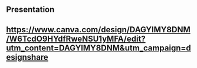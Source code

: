 ## Presentation

## https://www.canva.com/design/DAGYlMY8DNM/W6TcdO9HYdfRweNSU1yMFA/edit?utm_content=DAGYlMY8DNM&utm_campaign=designshare
